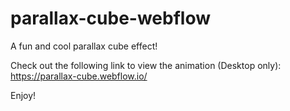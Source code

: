 # parallax-cube-webflow
A fun and cool parallax cube effect!

Check out the following link to view the animation (Desktop only): https://parallax-cube.webflow.io/

Enjoy!
